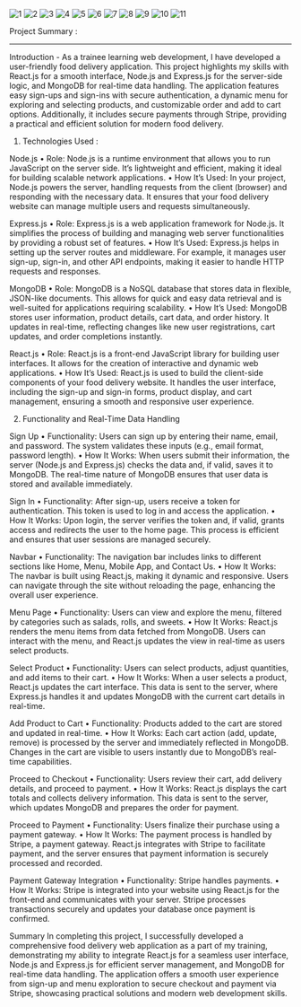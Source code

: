![1](https://github.com/user-attachments/assets/d1ca4e39-349a-4996-aea4-9b24d6b47311)
![2](https://github.com/user-attachments/assets/52267352-3129-4941-a38f-1d418fee952a)
![3](https://github.com/user-attachments/assets/218fd983-1e12-42c7-9450-66b0b5c35e11)
![4](https://github.com/user-attachments/assets/f81ab11c-787b-4425-9ac7-876389184247)
![5](https://github.com/user-attachments/assets/f751933b-cf82-4836-8679-ae5f1d017dcb)
![6](https://github.com/user-attachments/assets/a0d3e66a-76a3-4bca-9c9d-0cb6f7db6fd0)
![7](https://github.com/user-attachments/assets/2caded1f-e1ad-4d7c-80a2-31113eca3e54)
![8](https://github.com/user-attachments/assets/f03c7a54-161f-4757-b196-351c30981848)
![9](https://github.com/user-attachments/assets/67b0fe2e-0bef-487d-a3a7-964431e66f62)
![10](https://github.com/user-attachments/assets/7ee0e50b-6164-456b-8f65-cf83b12a4542)
![11](https://github.com/user-attachments/assets/21e06850-b8cf-42c8-8aa1-ba0b8113ac10)


Project Summary :

--------------------------------------------------------------------------------------------------------------------------------------------------------------------------------------------------------------------------

Introduction - As a trainee learning web development, I have developed a user-friendly food delivery application.
This project highlights my skills with React.js for a smooth interface, Node.js and Express.js for the server-side logic, and MongoDB for real-time data handling. The application features easy sign-ups and sign-ins with secure authentication, a dynamic menu for exploring and selecting products, and customizable order and add to cart options. Additionally, it includes secure payments through Stripe, providing a practical and efficient solution for modern food delivery.

1. Technologies Used :
   
Node.js
•	Role: Node.js is a runtime environment that allows you to run JavaScript on the server side. It’s lightweight and efficient, making it ideal for building scalable network applications.
•	How It’s Used: In your project, Node.js powers the server, handling requests from the client (browser) and responding with the necessary data. It ensures that your food delivery website can manage multiple users and requests simultaneously.


Express.js
•	Role: Express.js is a web application framework for Node.js. It simplifies the process of building and managing web server functionalities by providing a robust set of features.
•	How It’s Used: Express.js helps in setting up the server routes and middleware. For example, it manages user sign-up, sign-in, and other API endpoints, making it easier to handle HTTP requests and responses.


MongoDB
•	Role: MongoDB is a NoSQL database that stores data in flexible, JSON-like documents. This allows for quick and easy data retrieval and is well-suited for applications requiring scalability.
•	How It’s Used: MongoDB stores user information, product details, cart data, and order history. It updates in real-time, reflecting changes like new user registrations, cart updates, and order completions instantly.


React.js
•	Role: React.js is a front-end JavaScript library for building user interfaces. It allows for the creation of interactive and dynamic web applications.
•	How It’s Used: React.js is used to build the client-side components of your food delivery website. It handles the user interface, including the sign-up and sign-in forms, product display, and cart management, ensuring a smooth and responsive user experience.


2. Functionality and Real-Time Data Handling

Sign Up
•	Functionality: Users can sign up by entering their name, email, and password. The system validates these inputs (e.g., email format, password length).
•	How It Works: When users submit their information, the server (Node.js and Express.js) checks the data and, if valid, saves it to MongoDB. The real-time nature of MongoDB ensures that user data is stored and available immediately.


Sign In
•	Functionality: After sign-up, users receive a token for authentication. This token is used to log in and access the application.
•	How It Works: Upon login, the server verifies the token and, if valid, grants access and redirects the user to the home page. This process is efficient and ensures that user sessions are managed securely.


Navbar
•	Functionality: The navigation bar includes links to different sections like Home, Menu, Mobile App, and Contact Us.
•	How It Works: The navbar is built using React.js, making it dynamic and responsive. Users can navigate through the site without reloading the page, enhancing the overall user experience.


Menu Page
•	Functionality: Users can view and explore the menu, filtered by categories such as salads, rolls, and sweets.
•	How It Works: React.js renders the menu items from data fetched from MongoDB. Users can interact with the menu, and React.js updates the view in real-time as users select products.


Select Product
•	Functionality: Users can select products, adjust quantities, and add items to their cart.
•	How It Works: When a user selects a product, React.js updates the cart interface. This data is sent to the server, where Express.js handles it and updates MongoDB with the current cart details in real-time.


Add Product to Cart
•	Functionality: Products added to the cart are stored and updated in real-time.
•	How It Works: Each cart action (add, update, remove) is processed by the server and immediately reflected in MongoDB. Changes in the cart are visible to users instantly due to MongoDB’s real-time capabilities.


Proceed to Checkout
•	Functionality: Users review their cart, add delivery details, and proceed to payment.
•	How It Works: React.js displays the cart totals and collects delivery information. This data is sent to the server, which updates MongoDB and prepares the order for payment.


Proceed to Payment
•	Functionality: Users finalize their purchase using a payment gateway.
•	How It Works: The payment process is handled by Stripe, a payment gateway. React.js integrates with Stripe to facilitate payment, and the server ensures that payment information is securely processed and recorded.


Payment Gateway Integration
•	Functionality: Stripe handles payments.
•	How It Works: Stripe is integrated into your website using React.js for the front-end and communicates with your server. Stripe processes transactions securely and updates your database once payment is confirmed.



Summary
In completing this project, I successfully developed a comprehensive food delivery web application as a part of my training, demonstrating my ability to integrate React.js for a seamless user interface, Node.js and Express.js for efficient server management, and MongoDB for real-time data handling. The application offers a smooth user experience from sign-up and menu exploration to secure checkout and payment via Stripe, showcasing practical solutions and modern web development skills.
